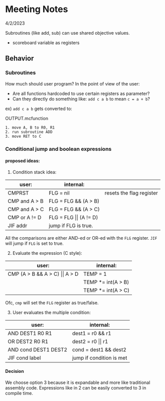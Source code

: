 # Meeting Notes

4/2/2023

Subroutines (like add, sub) can use shared objective values.
- scoreboard variable as registers

## Behavior

### Subroutines
How much should user program?
In the point of view of the user:
* Are all functions hardcoded to use certain registers as parameter?
* Can they directly do something like: `add c a b` to mean `c = a + b`?

ex) `add c a b` gets converted to:

OUTPUT.mcfunction
```
1. move A, B to R0, R1 
2. run subroutine ADD
3. move RET to C
```

### Conditional jump and boolean expressions

#### proposed ideas:

1. Condition stack idea:

| user:         | internal:               |                          |
| ------------- | ----------------------- | ------------------------ |
| CMPRST        | FLG = nil               | resets the flag register | 
| CMP and A > B | FLG = FLG && (A > B)    |                          |
| CMP and A > C | FLG = FLG && (A > C)    |                          |
| CMP or A != D | FLG = FLG \|\| (A != D) |                          |
| JIF addr      | jump if FLG is true.    |                          |

All the comparisons are either AND-ed or OR-ed with the `FLG` register. `JIF` will jump if `FLG` is set to true.

2. Evaluate the expression (C style):

| user:                           | internal:           |
| ------------------------------- | ------------------- |
| CMP (A > B && A > C) \|\| A > D | TEMP = 1            |
|                                 | TEMP \*= int(A > B) |
|                                 | TEMP \*= int(A > C) |

Ofc, `cmp` will set the `FLG` register as true/false.

3. User evaluates the multiple condition:

| user:                | internal:                |
| -------------------- | ------------------------ |
| AND DEST1 R0 R1      | dest1 = r0 && r1         |
| OR DEST2 R0 R1       | dest2 = r0 \|\| r1       |
| AND cond DEST1 DEST2 | cond = dest1 && dest2    |
| JIF cond label       | jump if condition is met |

#### Decision
We choose option 3 because it is expandable and more like traditional assembly code. Expressions like in 2 can be easily converted to 3 in compile time. 


